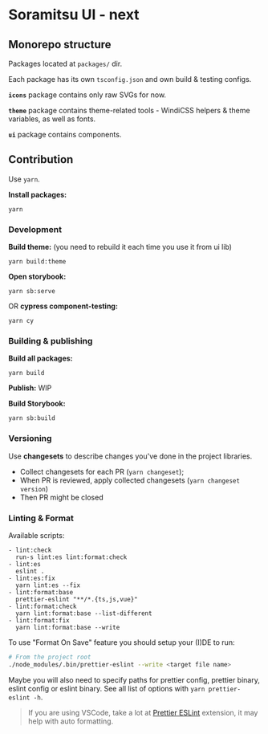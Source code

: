 # Soramitsu UI - next

## Monorepo structure

Packages located at `packages/` dir.

Each package has its own `tsconfig.json` and own build & testing configs.

**`icons`** package contains only raw SVGs for now.

**`theme`** package contains theme-related tools - WindiCSS helpers & theme variables, as well as fonts.

**`ui`** package contains components.

## Contribution

Use `yarn`.

**Install packages:**

```shell
yarn
```

### Development

**Build theme:** (you need to rebuild it each time you use it from ui lib)

```shell
yarn build:theme
```

**Open storybook:**

```shell
yarn sb:serve
```

OR **cypress component-testing:**

```shell
yarn cy
```

### Building & publishing

**Build all packages:**

```shell
yarn build
```

**Publish:** WIP

**Build Storybook:**

```shell
yarn sb:build
```

### Versioning

Use **changesets** to describe changes you've done in the project libraries.

- Collect changesets for each PR (`yarn changeset`);
- When PR is reviewed, apply collected changesets (`yarn changeset version`)
- Then PR might be closed

### Linting & Format

Available scripts:

```
- lint:check
  run-s lint:es lint:format:check
- lint:es
  eslint .
- lint:es:fix
  yarn lint:es --fix
- lint:format:base
  prettier-eslint "**/*.{ts,js,vue}"
- lint:format:check
  yarn lint:format:base --list-different
- lint:format:fix
  yarn lint:format:base --write
```

To use "Format On Save" feature you should setup your (I)DE to run:

```bash
# From the project root
./node_modules/.bin/prettier-eslint --write <target file name>
```

Maybe you will also need to specify paths for prettier config, prettier binary, eslint config or eslint binary. See all list of options with `yarn prettier-eslint -h`.

> If you are using VSCode, take a lot at [Prettier ESLint](https://marketplace.visualstudio.com/items?itemName=rvest.vs-code-prettier-eslint) extension, it may help with auto formatting.
